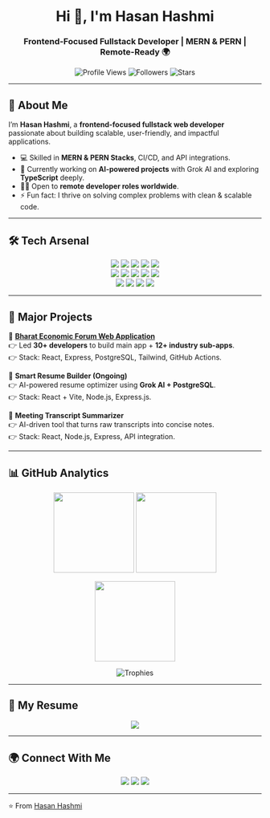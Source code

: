 <h1 align="center">Hi 👋, I'm Hasan Hashmi</h1>
<h3 align="center">Frontend-Focused Fullstack Developer | MERN & PERN | Remote-Ready 🌍</h3>

<p align="center">
  <img src="https://komarev.com/ghpvc/?username=Hasanhashmi1&label=Profile%20Views&color=blueviolet&style=flat" alt="Profile Views"/>
  <img src="https://img.shields.io/github/followers/Hasanhashmi1?label=Followers&style=social" alt="Followers"/>
  <img src="https://img.shields.io/github/stars/Hasanhashmi1?affiliations=OWNER%2CCOLLABORATOR" alt="Stars"/>
</p>

---

## 🚀 About Me  

I’m **Hasan Hashmi**, a **frontend-focused fullstack web developer** passionate about building scalable, user-friendly, and impactful applications.  

- 💻 Skilled in **MERN & PERN Stacks**, CI/CD, and API integrations.  
- 🌱 Currently working on **AI-powered projects** with Grok AI and exploring **TypeScript** deeply.  
- 🧑‍💻 Open to **remote developer roles worldwide**.  
- ⚡ Fun fact: I thrive on solving complex problems with clean & scalable code.  

---

## 🛠️ Tech Arsenal  

<p align="center">
<!-- Core -->
<img src="https://img.shields.io/badge/TypeScript-3178C6?style=for-the-badge&logo=typescript&logoColor=white"/>
<img src="https://img.shields.io/badge/JavaScript-FFCA28?style=for-the-badge&logo=javascript&logoColor=black"/>
<img src="https://img.shields.io/badge/React-61DAFB?style=for-the-badge&logo=react&logoColor=black"/>
<img src="https://img.shields.io/badge/Next.js-000000?style=for-the-badge&logo=nextdotjs&logoColor=white"/>
<img src="https://img.shields.io/badge/TailwindCSS-38bdf8?style=for-the-badge&logo=tailwindcss&logoColor=white"/>
<br/>
<!-- Backend -->
<img src="https://img.shields.io/badge/Node.js-68A063?style=for-the-badge&logo=node.js&logoColor=white"/>
<img src="https://img.shields.io/badge/Express.js-404d59?style=for-the-badge&logo=express&logoColor=white"/>
<img src="https://img.shields.io/badge/PostgreSQL-316192?style=for-the-badge&logo=postgresql&logoColor=white"/>
<img src="https://img.shields.io/badge/MongoDB-4EA94B?style=for-the-badge&logo=mongodb&logoColor=white"/>
<img src="https://img.shields.io/badge/MySQL-00618A?style=for-the-badge&logo=mysql&logoColor=white"/>
<br/>
<!-- Tools -->
<img src="https://img.shields.io/badge/Git-F1502F?style=for-the-badge&logo=git&logoColor=white"/>
<img src="https://img.shields.io/badge/GitHub-121011?style=for-the-badge&logo=github&logoColor=white"/>
<img src="https://img.shields.io/badge/CI/CD-2088FF?style=for-the-badge&logo=githubactions&logoColor=white"/>
<img src="https://img.shields.io/badge/Figma-F24E1E?style=for-the-badge&logo=figma&logoColor=white"/>
</p>

---

## 📌 Major Projects  

🔹 **[Bharat Economic Forum Web Application](https://hasanhashmi1.github.io/bef-web-deploy/)**  
👉 Led **30+ developers** to build main app + **12+ industry sub-apps**.  
👉 Stack: React, Express, PostgreSQL, Tailwind, GitHub Actions.  

🔹 **Smart Resume Builder (Ongoing)**  
👉 AI-powered resume optimizer using **Grok AI + PostgreSQL**.  
👉 Stack: React + Vite, Node.js, Express.js.  

🔹 **Meeting Transcript Summarizer**  
👉 AI-driven tool that turns raw transcripts into concise notes.  
👉 Stack: React, Node.js, Express, API integration.  

---

## 📊 GitHub Analytics  

<p align="center">
  <img src="https://github-readme-streak-stats.herokuapp.com?user=Hasanhashmi1&theme=radical&hide_border=true" height="160"/>
  <img src="https://github-readme-stats.vercel.app/api?username=Hasanhashmi1&show_icons=true&theme=radical&hide_border=true" height="160"/>
</p>

<p align="center">
  <img src="https://github-readme-stats.vercel.app/api/top-langs/?username=Hasanhashmi1&layout=compact&theme=radical&hide_border=true" height="160"/>
</p>

<p align="center">
  <img src="https://github-profile-trophy.vercel.app/?username=Hasanhashmi1&theme=radical&no-frame=true&row=1&column=6" alt="Trophies"/>
</p>

---

## 📄 My Resume  

<p align="center">
  <a href="https://drive.google.com/your-resume-link-here](https://drive.google.com/file/d/1fkAuyRhJOQYhIWWSIQ5WxpxbLP1M6dFV/view?usp=sharing" target="_blank">
    <img src="https://img.shields.io/badge/📄 View%20My%20Resume-blue?style=for-the-badge"/>
  </a>
</p>

---

## 🌍 Connect With Me  

<p align="center">
<a href="mailto:hashmihasan189@gmail.com"><img src="https://img.shields.io/badge/Email-D14836?style=for-the-badge&logo=gmail&logoColor=white"/></a>
<a href="https://www.linkedin.com/in/hasan-hashmi-bca"><img src="https://img.shields.io/badge/LinkedIn-0A66C2?style=for-the-badge&logo=linkedin&logoColor=white"/></a>
<a href="https://github.com/Hasanhashmi1"><img src="https://img.shields.io/badge/GitHub-181717?style=for-the-badge&logo=github&logoColor=white"/></a>
</p>

---

⭐ From [Hasan Hashmi](https://github.com/Hasanhashmi1)

